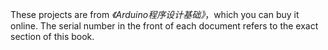 These projects are from *《Arduino程序设计基础》*，which you can buy it online.
The serial number in the front of each document refers to the exact section of this book.
